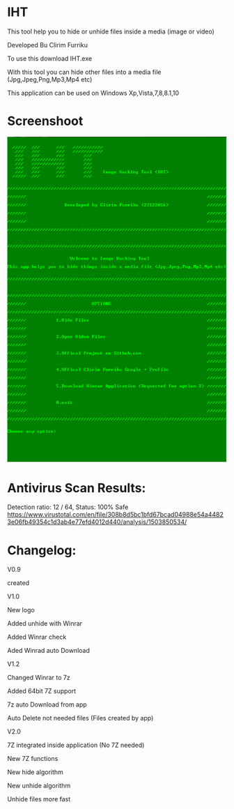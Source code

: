 # IHT
This tool help you to hide or unhide files inside a media (image or video)

Developed Bu Clirim Furriku


To use this download IHT.exe

With this tool you can hide other files into a media file (Jpg,Jpeg,Png,Mp3,Mp4 etc)

This application can be used on Windows Xp,Vista,7,8,8.1,10

# Screenshoot
![Screenshot](https://raw.githubusercontent.com/clirimfurriku/IHT/IHT/Capture.PNG "Screenshot")


# Antivirus Scan Results: 
Detection ratio:	12 / 64,
Status: 100% Safe
https://www.virustotal.com/en/file/308b8d5bc1bfd67bcad04988e54a44823e06fb49354c1d3ab4e77efd4012d440/analysis/1503850534/

# Changelog:

V0.9

created 



V1.0

New logo

Added unhide with Winrar 

Added Winrar check

Aded Winrad auto Download



V1.2

Changed Winrar to 7z

Added 64bit 7Z support

7z auto Download from app

Auto Delete not needed files (Files created by app)



V2.0

7Z integrated inside application (No 7Z needed)

New 7Z functions

New hide algorithm

New unhide algorithm

Unhide files more fast
